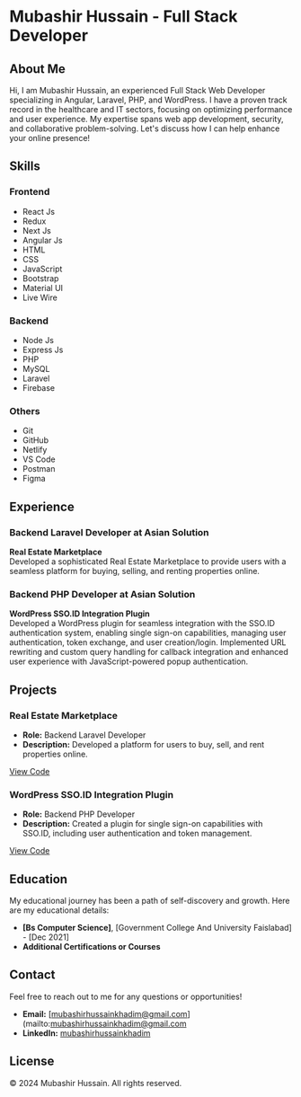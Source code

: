# Mubashir Hussain - Full Stack Developer

## About Me

Hi, I am Mubashir Hussain, an experienced Full Stack Web Developer specializing in Angular, Laravel, PHP, and WordPress. I have a proven track record in the healthcare and IT sectors, focusing on optimizing performance and user experience. My expertise spans web app development, security, and collaborative problem-solving. Let's discuss how I can help enhance your online presence!

## Skills

### Frontend
- React Js
- Redux
- Next Js
- Angular Js
- HTML
- CSS
- JavaScript
- Bootstrap
- Material UI
- Live Wire

### Backend
- Node Js
- Express Js
- PHP
- MySQL
- Laravel
- Firebase

### Others
- Git
- GitHub
- Netlify
- VS Code
- Postman
- Figma

## Experience

### Backend Laravel Developer at Asian Solution
**Real Estate Marketplace**  
Developed a sophisticated Real Estate Marketplace to provide users with a seamless platform for buying, selling, and renting properties online.

### Backend PHP Developer at Asian Solution
**WordPress SSO.ID Integration Plugin**  
Developed a WordPress plugin for seamless integration with the SSO.ID authentication system, enabling single sign-on capabilities, managing user authentication, token exchange, and user creation/login. Implemented URL rewriting and custom query handling for callback integration and enhanced user experience with JavaScript-powered popup authentication.

## Projects

### Real Estate Marketplace
- **Role:** Backend Laravel Developer
- **Description:** Developed a platform for users to buy, sell, and rent properties online.

[View Code](#)

### WordPress SSO.ID Integration Plugin
- **Role:** Backend PHP Developer
- **Description:** Created a plugin for single sign-on capabilities with SSO.ID, including user authentication and token management.

[View Code](#)

## Education

My educational journey has been a path of self-discovery and growth. Here are my educational details:

- **[Bs Computer Science]**, [Government College And University Faislabad] - [Dec 2021]
- **Additional Certifications or Courses**

## Contact

Feel free to reach out to me for any questions or opportunities!

- **Email:** [mubashirhussainkhadim@gmail.com](mailto:mubashirhussainkhadim@gmail.com
- **LinkedIn:** [mubashirhussainkhadim](https://linkedin.com/in/mubashirhussainkhadim)

## License

© 2024 Mubashir Hussain. All rights reserved.

